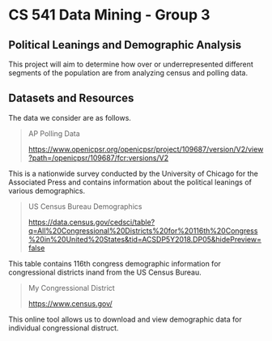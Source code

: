 # CS 541 Data Mining - Group 3

## Political Leanings and Demographic Analysis
This project will aim to determine how over or underrepresented different segments of the population are from analyzing census and polling data.


## Datasets and Resources
The data we consider are as follows.

> AP Polling Data
> 
>https://www.openicpsr.org/openicpsr/project/109687/version/V2/view?path=/openicpsr/109687/fcr:versions/V2

This is a nationwide survey conducted by the University of Chicago for the Associated Press and contains information about the political leanings of various demographics.

> US Census Bureau Demographics
> 
>https://data.census.gov/cedsci/table?q=All%20Congressional%20Districts%20for%20116th%20Congress%20in%20United%20States&tid=ACSDP5Y2018.DP05&hidePreview=false

This table contains 116th congress demographic information for congressional districts inand from the US Census Bureau. 


> My Congressional District
> 
> https://www.census.gov/

This online tool allows us to download and view demographic data for individual congressional distruct.